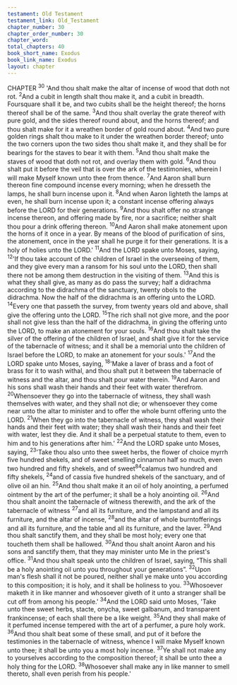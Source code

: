 ```yaml
---
testament: Old Testament
testament_link: Old_Testament
chapter_number: 30
chapter_order_number: 30
chapter_word: 
total_chapters: 40
book_short_name: Exodus
book_link_name: Exodus
layout: chapter
---
```


CHAPTER <sup>30</sup>
'And thou shalt make the altar of incense of wood that doth not rot. <sup>2</sup>And a
cubit in length shalt thou make it, and a cubit in breadth. Foursquare shall it be, and
two cubits shall be the height thereof; the horns thereof shall be of the same. <sup>3</sup>And
thou shalt overlay the grate thereof with pure gold, and the sides thereof round about,
and the horns thereof; and thou shalt make for it a wreathen border of gold round
about. <sup>4</sup>And two pure golden rings shalt thou make to it under the wreathen border
thereof; unto the two corners upon the two sides thou shalt make it, and they shall be
for bearings for the staves to bear it with them. <sup>5</sup>And thou shalt make the staves of
wood that doth not rot, and overlay them with gold. <sup>6</sup>And thou shalt put it before the
veil that is over the ark of the testimonies, wherein I will make Myself known unto thee
from thence. <sup>7</sup>And Aaron shall burn thereon fine compound incense every morning;
when he dresseth the lamps, he shall burn incense upon it. <sup>8</sup>And when Aaron lighteth
the lamps at even, he shall burn incense upon it; a constant incense offering always
before the LORD for their generations. <sup>9</sup>And thou shalt offer no strange incense
thereon, and offering made by fire, nor a sacrifice; neither shalt thou pour a drink
offering thereon. <sup>10</sup>And Aaron shall make atonement upon the horns of it once in a
year. By means of the blood of purification of sins, the atonement, once in the year
shall he purge it for their generations. It is a holy of holies unto the LORD.' 
<sup>11</sup>And the LORD spake unto Moses, saying, <sup>12</sup>'If thou take account of the
children of Israel in the overseeing of them, and they give every man a ransom for his
soul unto the LORD, then shall there not be among them destruction in the visiting of
them. <sup>13</sup>And this is what they shall give, as many as do pass the survey; half a
didrachma according to the didrachma of the sanctuary, twenty obols to the didrachma.
Now the half of the didrachma is an offering unto the LORD. <sup>14</sup>Every one that passeth
the survey, from twenty years old and above, shall give the offering unto the LORD.
<sup>15</sup>The rich shall not give more, and the poor shall not give less than the half of the
didrachma, in giving the offering unto the LORD, to make an atonement for your souls.
<sup>16</sup>And thou shalt take the silver of the offering of the children of Israel, and shalt give it
for the service of the tabernacle of witness; and it shall be a memorial unto the children
of Israel before the LORD, to make an atonement for your souls.' 
<sup>17</sup>And the LORD spake unto Moses, saying, <sup>18</sup>'Make a laver of brass and a foot
of brass for it to wash withal, and thou shalt put it between the tabernacle of witness
and the altar, and thou shalt pour water therein. <sup>19</sup>And Aaron and his sons shall wash
their  hands  and  their  feet  with  water  therefrom. <sup>20</sup>Whensoever  they  go  into  the
tabernacle of witness, they shall wash themselves with water, and they shall not die; or
whensoever they come near unto the altar to minister and to offer the whole burnt­
offering unto the LORD. <sup>21</sup>When they go into the tabernacle of witness, they shall wash
their hands and their feet with water; they shall wash their hands and their feet with
water, lest they die. And it shall be a perpetual statute to them, even to him and to his
generations after him.'  <sup>22</sup>And the LORD spake unto Moses, saying, <sup>23</sup>'Take thou also
unto thee sweet herbs, the flower of choice myrrh five hundred shekels, and of sweet
smelling cinnamon half so much, even two hundred and fifty shekels, and of sweet<sup>84</sup>calamus two hundred and fifty shekels, <sup>24</sup>and of cassia five hundred shekels of the
sanctuary, and of olive oil an hin. <sup>25</sup>And thou shalt make it an oil of holy anointing, a
perfumed ointment by the art of the perfumer; it shall be a holy anointing oil. <sup>26</sup>And
thou shalt anoint the tabernacle of witness therewith, and the ark of the tabernacle of
witness <sup>27</sup>and all its furniture, and the lampstand and all its furniture, and the altar of
incense, <sup>28</sup>and the altar of whole burnt­offerings and all its furniture, and the table and
all its furniture, and the laver. <sup>29</sup>And thou shalt sanctify them, and they shall be most
holy; every one that toucheth them shall be hallowed. <sup>30</sup>And thou shalt anoint Aaron
and his sons and sanctify them, that they may minister unto Me in the priest's office.
<sup>31</sup>And thou shalt speak unto the children of Israel, saying, “This shall be a holy
anointing oil unto you throughout your generations”. <sup>32</sup>Upon man's flesh shall it not be
poured, neither shall ye make unto you according to this composition; it is holy, and it
shall be holiness to you. <sup>33</sup>Whosoever maketh it in like manner and whosoever giveth of
it unto a stranger shall be cut off from among his people.' <sup>34</sup>And the LORD said unto
Moses, 'Take unto thee sweet herbs, stacte, onycha, sweet galbanum, and transparent
frankincense; of each shall there be a like weight. <sup>35</sup>And they shall make of it perfumed
incense tempered with the art of a perfumer, a pure holy work. <sup>36</sup>And thou shalt beat
some of these small, and put of it before the testimonies in the tabernacle of witness,
whence I will make Myself known unto thee; it shall be unto you a most holy incense.
<sup>37</sup>Ye shall not make any to yourselves according to the composition thereof; it shall be
unto thee a holy thing for the LORD. <sup>38</sup>Whosoever shall make any in like manner to
smell thereto, shall even perish from his people.'